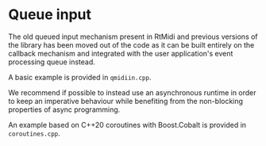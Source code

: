 # Queue input

The old queued input mechanism present in RtMidi and previous versions of the library has been moved out of the code as it can be built entirely on the callback mechanism and integrated with the user application's event processing queue instead.

A basic example is provided in `qmidiin.cpp`.

We recommend if possible to instead use an asynchronous runtime in order to keep an imperative behaviour while benefiting from the non-blocking properties of async programming.

An example based on C++20 coroutines with Boost.Cobalt is provided in `coroutines.cpp`.
